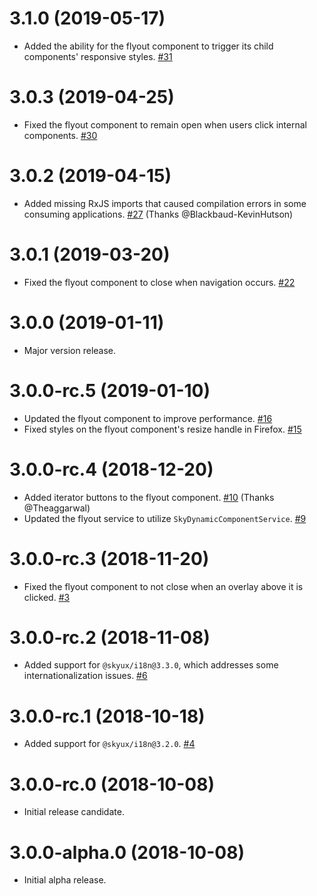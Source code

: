 # 3.1.0 (2019-05-17)

- Added the ability for the flyout component to trigger its child components' responsive styles. [#31](https://github.com/blackbaud/skyux-flyout/pull/31)

# 3.0.3 (2019-04-25)

- Fixed the flyout component to remain open when users click internal components. [#30](https://github.com/blackbaud/skyux-flyout/pull/30)

# 3.0.2 (2019-04-15)

- Added missing RxJS imports that caused compilation errors in some consuming applications. [#27](https://github.com/blackbaud/skyux-flyout/pull/27)  (Thanks @Blackbaud-KevinHutson)

# 3.0.1 (2019-03-20)

- Fixed the flyout component to close when navigation occurs. [#22](https://github.com/blackbaud/skyux-flyout/pull/22)

# 3.0.0 (2019-01-11)

- Major version release.

# 3.0.0-rc.5 (2019-01-10)

- Updated the flyout component to improve performance. [#16](https://github.com/blackbaud/skyux-flyout/pull/16)
- Fixed styles on the flyout component's resize handle in Firefox. [#15](https://github.com/blackbaud/skyux-flyout/pull/15)

# 3.0.0-rc.4 (2018-12-20)

- Added iterator buttons to the flyout component. [#10](https://github.com/blackbaud/skyux-flyout/pull/10) (Thanks @Theaggarwal)
- Updated the flyout service to utilize `SkyDynamicComponentService`. [#9](https://github.com/blackbaud/skyux-flyout/pull/9)

# 3.0.0-rc.3 (2018-11-20)

- Fixed the flyout component to not close when an overlay above it is clicked. [#3](https://github.com/blackbaud/skyux-flyout/pull/3)

# 3.0.0-rc.2 (2018-11-08)

- Added support for `@skyux/i18n@3.3.0`, which addresses some internationalization issues. [#6](https://github.com/blackbaud/skyux-flyout/pull/6)

# 3.0.0-rc.1 (2018-10-18)

- Added support for `@skyux/i18n@3.2.0`. [#4](https://github.com/blackbaud/skyux-flyout/pull/4)

# 3.0.0-rc.0 (2018-10-08)

- Initial release candidate.

# 3.0.0-alpha.0 (2018-10-08)

- Initial alpha release.

